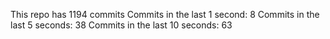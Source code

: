 This repo has 1194 commits
Commits in the last 1 second: 8
Commits in the last 5 seconds: 38
Commits in the last 10 seconds: 63
